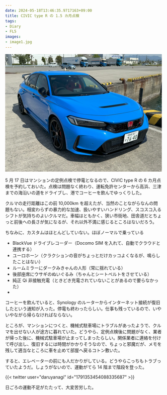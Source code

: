 ```yaml
---
date: 2024-05-18T13:46:35.9717163+09:00
title: CIVIC type R の 1.5 カ月点検
tags:
- Diary
- FL5
images:
- image1.jpg
---
```


![](image1.jpg)

5 月 17 日はマンションの定例点検で停電となるので、CIVIC type R の 6 カ月点検を予約しておいた。点検は問題なく終わり、運転免許センターから高浜、三津までの海沿いの道をドライブし、港でコーヒーを飲んでゆっくりした。

クルマの走行距離はこの前 10,000km を超えたが、当然のことながらなんの問題もない。相変わらずの暴力的な加速、扱いやすいハンドリング、スコスコ入るシフトが気持ちのよいクルマだ。車幅はともかく、狭い市街地、田舎道だとちょっと前後への長さが気になるが、それ以外不満に感じるところはないだろう。

ちなみに、カスタムはほとんどしていない。ほぼノーマルで乗っている

- BlackVue ドライブレコーダー（Docomo SIM を入れて、自動でクラウドと連携する）
- ユーロホーン（クラクションの音がちょっとだけカッコよくなるが、鳴らしたことはない）
- ルームミラーにダークみきゃんの人形（常に揺れている）
- 後部座席にウサギのぬいぐるみ（ちゃんとシートベルトをさせている）
- 純正 Qi 非接触充電（ときどき充電されていないことがあるので要らなかった）
- 

コーヒーを飲んでいると、Synology のルーターからインターネット接続が復旧したという通知が入った。停電も終わったらしい。仕事も残っているので、いやいやながら帰らなければならない。

ところが、マンションにつくと、機械式駐車場にトラブルがあったようで、クルマを出せない人が途方に暮れていた。どうやら、定例点検後に問題がなく、業者が帰った後に、機械式駐車場が止まってしまったらしい。関係業者に連絡を付けて呼び出し、復旧するには時間がかかりそうなので、ちょっと邪魔だが、メモを残して適当なところに車を止めて部屋へ戻るコトン敷いた。

すると、エレベーターの前にも人だかりがしている。どうやらこっちもトラブっていたようだ。しょうがないので、運動がてら 14 階まで階段を登った。

{{< twitter user="daruyanagi" id="1791353454088335687" >}}

日ごろの運動不足がたたって、大変苦労した。
